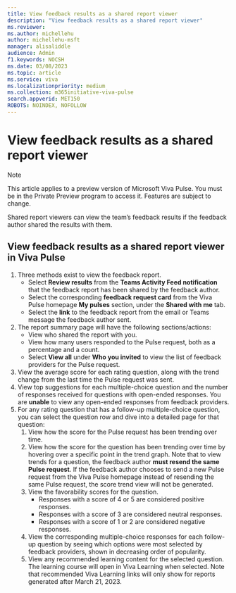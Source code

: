 ```yaml
---
title: View feedback results as a shared report viewer
description: "View feedback results as a shared report viewer"
ms.reviewer: 
ms.author: michellehu
author: michellehu-msft
manager: alisaliddle
audience: Admin
f1.keywords: NOCSH
ms.date: 03/08/2023
ms.topic: article
ms.service: viva
ms.localizationpriority: medium
ms.collection: m365initiative-viva-pulse  
search.appverid: MET150
ROBOTS: NOINDEX, NOFOLLOW
---
```


# View feedback results as a shared report viewer

> [!NOTE]
> This article applies to a preview version of Microsoft Viva Pulse. You must be in the Private Preview program to access it. Features are subject to change.

Shared report viewers can view the team’s feedback results if the feedback author shared the results with them.

## View feedback results as a shared report viewer in Viva Pulse

1. Three methods exist to view the feedback report.
    - Select **Review results** from the **Teams Activity Feed notification** that the feedback report has been shared by the feedback author.
    - Select the corresponding **feedback request card** from the Viva Pulse homepage **My pulses** section, under the **Shared with me** tab.
    - Select the **link** to the feedback report from the email or Teams message the feedback author sent.
2. The report summary page will have the following sections/actions:
    - View who shared the report with you. 
    - View how many users responded to the Pulse request, both as a percentage and a count. 
    - Select **View all** under **Who you invited** to view the list of feedback providers for the Pulse request.
3. View the average score for each rating question, along with the trend change from the last time the Pulse request was sent.
4. View top suggestions for each multiple-choice question and the number of responses received for questions with open-ended responses. You are **unable** to view any open-ended responses from feedback providers.
5. For any rating question that has a follow-up multiple-choice question, you can select the question row and dive into a detailed page for that question:
    1. View how the score for the Pulse request has been trending over time.
    2. View how the score for the question has been trending over time by hovering over a specific point in the trend graph. Note that to view trends for a question, the feedback author **must resend the same Pulse request**. If the feedback author chooses to send a new Pulse request from the Viva Pulse homepage instead of resending the same Pulse request, the score trend view will not be generated.
    3. View the favorability scores for the question.
        - Responses with a score of 4 or 5 are considered positive responses.
        - Responses with a score of 3 are considered neutral responses.
        - Responses with a score of 1 or 2 are considered negative responses.
    4. View the corresponding multiple-choice responses for each follow-up question by seeing which options were most selected by feedback providers, shown in decreasing order of popularity.
    5. View any recommended learning content for the selected question. The learning course will open in Viva Learning when selected. Note that recommended Viva Learning links will only show for reports generated after March 21, 2023.
